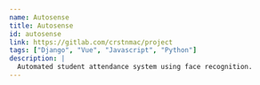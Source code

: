 ```yaml
---
name: Autosense
title: Autosense
id: autosense
link: https://gitlab.com/crstnmac/project
tags: ["Django", "Vue", "Javascript", "Python"]
description: |
  Automated student attendance system using face recognition.
---
```

